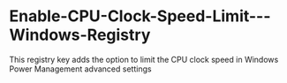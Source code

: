 # Enable-CPU-Clock-Speed-Limit---Windows-Registry

This registry key adds the option to limit the CPU clock speed in Windows Power Management advanced settings
